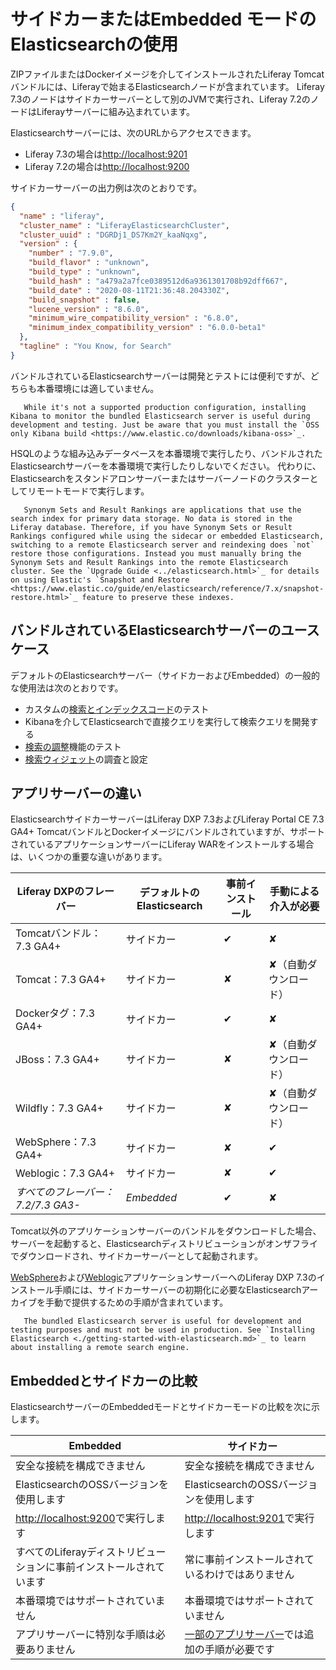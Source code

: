# サイドカーまたはEmbedded モードのElasticsearchの使用

ZIPファイルまたはDockerイメージを介してインストールされたLiferay Tomcatバンドルには、Liferayで始まるElasticsearchノードが含まれています。 Liferay 7.3のノードはサイドカーサーバーとして別のJVMで実行され、Liferay 7.2のノードはLiferayサーバーに組み込まれています。

Elasticsearchサーバーには、次のURLからアクセスできます。

  - Liferay 7.3の場合は<http://localhost:9201>
  - Liferay 7.2の場合は<http://localhost:9200>

サイドカーサーバーの出力例は次のとおりです。

``` json
{
  "name" : "liferay",
  "cluster_name" : "LiferayElasticsearchCluster",
  "cluster_uuid" : "DGRDj1_DS7Km2Y_kaaNqxg",
  "version" : {
    "number" : "7.9.0",
    "build_flavor" : "unknown",
    "build_type" : "unknown",
    "build_hash" : "a479a2a7fce0389512d6a9361301708b92dff667",
    "build_date" : "2020-08-11T21:36:48.204330Z",
    "build_snapshot" : false,
    "lucene_version" : "8.6.0",
    "minimum_wire_compatibility_version" : "6.8.0",
    "minimum_index_compatibility_version" : "6.0.0-beta1"
  },
  "tagline" : "You Know, for Search"
}
```

バンドルされているElasticsearchサーバーは開発とテストには便利ですが、どちらも本番環境には適していません。

``` note::
   While it's not a supported production configuration, installing Kibana to monitor the bundled Elasticsearch server is useful during development and testing. Just be aware that you must install the `OSS only Kibana build <https://www.elastic.co/downloads/kibana-oss>`_.
```

HSQLのような組み込みデータベースを本番環境で実行したり、バンドルされたElasticsearchサーバーを本番環境で実行したりしないでください。 代わりに、Elasticsearchをスタンドアロンサーバーまたはサーバーノードのクラスターとしてリモートモードで実行します。

``` important::
   Synonym Sets and Result Rankings are applications that use the search index for primary data storage. No data is stored in the Liferay database. Therefore, if you have Synonym Sets or Result Rankings configured while using the sidecar or embedded Elasticsearch, switching to a remote Elasticsearch server and reindexing does `not` restore those configurations. Instead you must manually bring the Synonym Sets and Result Rankings into the remote Elasticsearch cluster. See the `Upgrade Guide <../elasticsearch.html>`_ for details on using Elastic's `Snapshot and Restore <https://www.elastic.co/guide/en/elasticsearch/reference/7.x/snapshot-restore.html>`_ feature to preserve these indexes.
```

## バンドルされているElasticsearchサーバーのユースケース

デフォルトのElasticsearchサーバー（サイドカーおよびEmbedded）の一般的な使用法は次のとおりです。

  - カスタムの[検索とインデックスコード](../../developer_guide.html)のテスト
  - Kibanaを介してElasticsearchで直接クエリを実行して検索クエリを開発する
  - [検索の調整](../../search_administration_and_tuning.rst)機能のテスト
  - [検索ウィジェット](../../search_pages_and_widgets.rst)の調査と設定

## アプリサーバーの違い

ElasticsearchサイドカーサーバーはLiferay DXP 7.3およびLiferay Portal CE 7.3 GA4+ TomcatバンドルとDockerイメージにバンドルされていますが、サポートされているアプリケーションサーバーにLiferay WARをインストールする場合は、いくつかの重要な違いがあります。

| Liferay DXPのフレーバー        | デフォルトのElasticsearch | 事前インストール | 手動による介入が必要  |
| ------------------------ | ------------------- | -------- | ----------- |
| Tomcatバンドル：7.3 GA4+      | サイドカー               | ✔        | ✘           |
| Tomcat：7.3 GA4+          | サイドカー               | ✘        | ✘（自動ダウンロード） |
| Dockerタグ：7.3 GA4+        | サイドカー               | ✔        | ✘           |
| JBoss：7.3 GA4+           | サイドカー               | ✘        | ✘（自動ダウンロード） |
| Wildfly：7.3 GA4+         | サイドカー               | ✘        | ✘（自動ダウンロード） |
| WebSphere：7.3 GA4+       | サイドカー               | ✘        | ✔           |
| Weblogic：7.3 GA4+        | サイドカー               | ✘        | ✔           |
| *すべてのフレーバー：7.2/7.3 GA3-* | *Embedded*          | ✔        | ✘           |

Tomcat以外のアプリケーションサーバーのバンドルをダウンロードした場合、サーバーを起動すると、Elasticsearchディストリビューションがオンザフライでダウンロードされ、サイドカーサーバーとして起動されます。

[WebSphere](../../../installation-and-upgrades/installing-liferay/installing-liferay-on-an-application-server/installing-on-websphere.md)および[Weblogic](../../../installation-and-upgrades/installing-liferay/installing-liferay-on-an-application-server/installing-on-weblogic.md)アプリケーションサーバーへのLiferay DXP 7.3のインストール手順には、サイドカーサーバーの初期化に必要なElasticsearchアーカイブを手動で提供するための手順が含まれています。

<!-- ongoing work, LRDOCS-8008 -->

``` important::
   The bundled Elasticsearch server is useful for development and testing purposes and must not be used in production. See `Installing Elasticsearch <./getting-started-with-elasticsearch.md>`_ to learn about installing a remote search engine.
```

## Embeddedとサイドカーの比較

ElasticsearchサーバーのEmbeddedモードとサイドカーモードの比較を次に示します。

| Embedded                              | サイドカー                                             |
| ------------------------------------- | ------------------------------------------------- |
| 安全な接続を構成できません                         | 安全な接続を構成できません                                     |
| ElasticsearchのOSSバージョンを使用します          | ElasticsearchのOSSバージョンを使用します                      |
| <http://localhost:9200>で実行します         | <http://localhost:9201>で実行します                     |
| すべてのLiferayディストリビューションに事前インストールされています | 常に事前インストールされているわけではありません                          |
| 本番環境ではサポートされていません                     | 本番環境ではサポートされていません                                 |
| アプリサーバーに特別な手順は必要ありません                 | [一部のアプリサーバー](#app-server-differences)では追加の手順が必要です |
